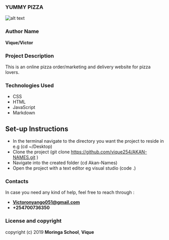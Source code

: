 ### YUMMY PIZZA
![alt text](https://cdn.newsapi.com.au/image/v1/9a257e779a1dd88a9adc5c27685ba208?width=1024)
### Author Name
**Vique/Victor**
### Project Description
This is an online pizza order/marketing and delivery  website for pizza lovers.
### Technologies Used
* CSS
* HTML
* JavaScript
* Markdown
## Set-up Instructions
* In the terminal navigate to the directory you want the project to reside in e.g (cd ~/Desktop)
* Clone the project (git clone https://github.com/vique254/AKAN-NAMES.git )
* Navigate into the created folder (cd Akan-Names)
* Open the project with a text editor eg visual studio (code .)
### Contacts
In case you need any kind of help, feel free to reach through :
* **Victoronyango051@gmail.com**
* **+254700736350**
### License and copyright
copyright (c) 2019 **Moringa School**, **Vique**